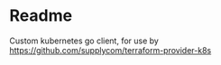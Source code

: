 # Readme

Custom kubernetes go client, for use by <https://github.com/supplycom/terraform-provider-k8s>
